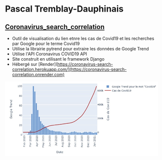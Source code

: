 # Pascal Tremblay-Dauphinais
## [Coronavirus_search_correlation](https://github.com/PascalTremblayDauphinais/Coronavirus_search_correlation)
- Outil de visualisation du lien etnre les cas de Covid19 et les recherches par Google pour le terme Covid19
- Utilise la librairie pytrend pour extraire les données de Google Trend
- Utilise l'API Coronavirus COVID19 API
- Site construit en utilisant le framework Django
- Hébergé sur [Render](https://coronavirus-search-correlation.herokuapp.com/](https://coronavirus-search-correlation.onrender.com)

![graphexemple](images/corosearchcorex.JPG)
